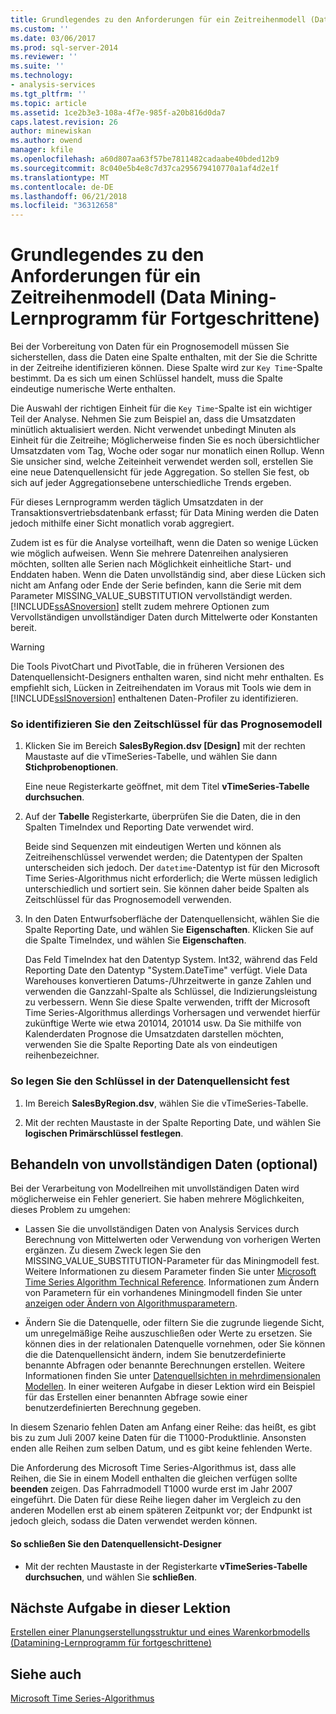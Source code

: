 ```yaml
---
title: Grundlegendes zu den Anforderungen für ein Zeitreihenmodell (Datamining-Lernprogramm für fortgeschrittene) Modell | Microsoft Docs
ms.custom: ''
ms.date: 03/06/2017
ms.prod: sql-server-2014
ms.reviewer: ''
ms.suite: ''
ms.technology:
- analysis-services
ms.tgt_pltfrm: ''
ms.topic: article
ms.assetid: 1ce2b3e3-108a-4f7e-985f-a20b816d0da7
caps.latest.revision: 26
author: minewiskan
ms.author: owend
manager: kfile
ms.openlocfilehash: a60d807aa63f57be7811482cadaabe40bded12b9
ms.sourcegitcommit: 8c040e5b4e8c7d37ca295679410770a1af4d2e1f
ms.translationtype: MT
ms.contentlocale: de-DE
ms.lasthandoff: 06/21/2018
ms.locfileid: "36312658"
---
```

# <a name="understanding-the-requirements-for-a-time-series-model-intermediate-data-mining-tutorial"></a>Grundlegendes zu den Anforderungen für ein Zeitreihenmodell (Data Mining-Lernprogramm für Fortgeschrittene)
  Bei der Vorbereitung von Daten für ein Prognosemodell müssen Sie sicherstellen, dass die Daten eine Spalte enthalten, mit der Sie die Schritte in der Zeitreihe identifizieren können. Diese Spalte wird zur `Key Time`-Spalte bestimmt. Da es sich um einen Schlüssel handelt, muss die Spalte eindeutige numerische Werte enthalten.  
  
 Die Auswahl der richtigen Einheit für die `Key Time`-Spalte ist ein wichtiger Teil der Analyse. Nehmen Sie zum Beispiel an, dass die Umsatzdaten minütlich aktualisiert werden. Nicht verwendet unbedingt Minuten als Einheit für die Zeitreihe; Möglicherweise finden Sie es noch übersichtlicher Umsatzdaten vom Tag, Woche oder sogar nur monatlich einen Rollup. Wenn Sie unsicher sind, welche Zeiteinheit verwendet werden soll, erstellen Sie eine neue Datenquellensicht für jede Aggregation. So stellen Sie fest, ob sich auf jeder Aggregationsebene unterschiedliche Trends ergeben.  
  
 Für dieses Lernprogramm werden täglich Umsatzdaten in der Transaktionsvertriebsdatenbank erfasst; für Data Mining werden die Daten jedoch mithilfe einer Sicht monatlich vorab aggregiert.  
  
 Zudem ist es für die Analyse vorteilhaft, wenn die Daten so wenige Lücken wie möglich aufweisen. Wenn Sie mehrere Datenreihen analysieren möchten, sollten alle Serien nach Möglichkeit einheitliche Start- und Enddaten haben. Wenn die Daten unvollständig sind, aber diese Lücken sich nicht am Anfang oder Ende der Serie befinden, kann die Serie mit dem Parameter MISSING_VALUE_SUBSTITUTION vervollständigt werden. [!INCLUDE[ssASnoversion](../includes/ssasnoversion-md.md)] stellt zudem mehrere Optionen zum Vervollständigen unvollständiger Daten durch Mittelwerte oder Konstanten bereit.  
  
> [!WARNING]  
>  Die Tools PivotChart und PivotTable, die in früheren Versionen des Datenquellensicht-Designers enthalten waren, sind nicht mehr enthalten. Es empfiehlt sich, Lücken in Zeitreihendaten im Voraus mit Tools wie dem in [!INCLUDE[ssISnoversion](../includes/ssisnoversion-md.md)] enthaltenen Daten-Profiler zu identifizieren.  
  
### <a name="to-identify-the-time-key-for-the-forecasting-model"></a>So identifizieren Sie den Zeitschlüssel für das Prognosemodell  
  
1.  Klicken Sie im Bereich **SalesByRegion.dsv [Design]** mit der rechten Maustaste auf die vTimeSeries-Tabelle, und wählen Sie dann **Stichprobenoptionen**.  
  
     Eine neue Registerkarte geöffnet, mit dem Titel **vTimeSeries-Tabelle durchsuchen**.  
  
2.  Auf der **Tabelle** Registerkarte, überprüfen Sie die Daten, die in den Spalten TimeIndex und Reporting Date verwendet wird.  
  
     Beide sind Sequenzen mit eindeutigen Werten und können als Zeitreihenschlüssel verwendet werden; die Datentypen der Spalten unterscheiden sich jedoch. Der `datetime`-Datentyp ist für den Microsoft Time Series-Algorithmus nicht erforderlich; die Werte müssen lediglich unterschiedlich und sortiert sein. Sie können daher beide Spalten als Zeitschlüssel für das Prognosemodell verwenden.  
  
3.  In den Daten Entwurfsoberfläche der Datenquellensicht, wählen Sie die Spalte Reporting Date, und wählen Sie **Eigenschaften**. Klicken Sie auf die Spalte TimeIndex, und wählen Sie **Eigenschaften**.  
  
     Das Feld TimeIndex hat den Datentyp System. Int32, während das Feld Reporting Date den Datentyp "System.DateTime" verfügt. Viele Data Warehouses konvertieren Datums-/Uhrzeitwerte in ganze Zahlen und verwenden die Ganzzahl-Spalte als Schlüssel, die Indizierungsleistung zu verbessern. Wenn Sie diese Spalte verwenden, trifft der Microsoft Time Series-Algorithmus allerdings Vorhersagen und verwendet hierfür zukünftige Werte wie etwa 201014, 201014 usw. Da Sie mithilfe von Kalenderdaten Prognose die Umsatzdaten darstellen möchten, verwenden Sie die Spalte Reporting Date als von eindeutigen reihenbezeichner.  
  
### <a name="to-set-the-key-in-the-data-source-view"></a>So legen Sie den Schlüssel in der Datenquellensicht fest  
  
1.  Im Bereich **SalesByRegion.dsv**, wählen Sie die vTimeSeries-Tabelle.  
  
2.  Mit der rechten Maustaste in der Spalte Reporting Date, und wählen Sie **logischen Primärschlüssel festlegen**.  
  
## <a name="handling-missing-data-optional"></a>Behandeln von unvollständigen Daten (optional)  
 Bei der Verarbeitung von Modellreihen mit unvollständigen Daten wird möglicherweise ein Fehler generiert. Sie haben mehrere Möglichkeiten, dieses Problem zu umgehen:  
  
-   Lassen Sie die unvollständigen Daten von Analysis Services durch Berechnung von Mittelwerten oder Verwendung von vorherigen Werten ergänzen. Zu diesem Zweck legen Sie den MISSING_VALUE_SUBSTITUTION-Parameter für das Miningmodell fest. Weitere Informationen zu diesem Parameter finden Sie unter [Microsoft Time Series Algorithm Technical Reference](../../2014/analysis-services/data-mining/microsoft-time-series-algorithm-technical-reference.md). Informationen zum Ändern von Parametern für ein vorhandenes Miningmodell finden Sie unter [anzeigen oder Ändern von Algorithmusparametern](../../2014/analysis-services/data-mining/view-or-change-algorithm-parameters.md).  
  
-   Ändern Sie die Datenquelle, oder filtern Sie die zugrunde liegende Sicht, um unregelmäßige Reihe auszuschließen oder Werte zu ersetzen. Sie können dies in der relationalen Datenquelle vornehmen, oder Sie können die die Datenquellensicht ändern, indem Sie benutzerdefinierte benannte Abfragen oder benannte Berechnungen erstellen. Weitere Informationen finden Sie unter [Datenquellsichten in mehrdimensionalen Modellen](../analysis-services/multidimensional-models/data-source-views-in-multidimensional-models.md). In einer weiteren Aufgabe in dieser Lektion wird ein Beispiel für das Erstellen einer benannten Abfrage sowie einer benutzerdefinierten Berechnung gegeben.  
  
 In diesem Szenario fehlen Daten am Anfang einer Reihe: das heißt, es gibt bis zu zum Juli 2007 keine Daten für die T1000-Produktlinie. Ansonsten enden alle Reihen zum selben Datum, und es gibt keine fehlenden Werte.  
  
 Die Anforderung des Microsoft Time Series-Algorithmus ist, dass alle Reihen, die Sie in einem Modell enthalten die gleichen verfügen sollte **beenden** zeigen. Das Fahrradmodell T1000 wurde erst im Jahr 2007 eingeführt. Die Daten für diese Reihe liegen daher im Vergleich zu den anderen Modellen erst ab einem späteren Zeitpunkt vor; der Endpunkt ist jedoch gleich, sodass die Daten verwendet werden können.  
  
#### <a name="to-close-the-data-source-view-designer"></a>So schließen Sie den Datenquellensicht-Designer  
  
-   Mit der rechten Maustaste in der Registerkarte **vTimeSeries-Tabelle durchsuchen**, und wählen Sie **schließen**.  
  
## <a name="next-task-in-lesson"></a>Nächste Aufgabe in dieser Lektion  
 [Erstellen einer Planungserstellungsstruktur und eines Warenkorbmodells &#40;Datamining-Lernprogramm für fortgeschrittene&#41;](../../2014/tutorials/creating-a-forecasting-structure-and-model-intermediate-data-mining-tutorial.md)  
  
## <a name="see-also"></a>Siehe auch  
 [Microsoft Time Series-Algorithmus](../../2014/analysis-services/data-mining/microsoft-time-series-algorithm.md)  
  
  